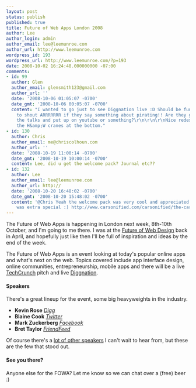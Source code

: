 ```yaml
---
layout: post
status: publish
published: true
title: Future of Web Apps London 2008
author: Lee
author_login: admin
author_email: lee@leemunroe.com
author_url: http://www.leemunroe.com
wordpress_id: 193
wordpress_url: http://www.leemunroe.com/?p=193
date: 2008-10-02 16:24:48.000000000 -07:00
comments:
- id: 99
  author: Glen
  author_email: glensmith123@gmail.com
  author_url: ''
  date: '2008-10-06 01:05:07 -0700'
  date_gmt: '2008-10-06 00:05:07 -0700'
  content: "I wanted to go just to see Diggnation live :D Should be fun, remember
    to shout ARRRRRRR if they say something about pirating!! Are they going to film
    the talks and put up on youtube or something?\r\n\r\n\r\nNice redesign, I like
    the H&amp;W cranes at the bottom."
- id: 130
  author: Chris
  author_email: me@chriscolhoun.com
  author_url: ''
  date: '2008-10-19 11:00:14 -0700'
  date_gmt: '2008-10-19 10:00:14 -0700'
  content: Lee, did u get the welcome pack? Journal etc??
- id: 132
  author: Lee
  author_email: lee@leemunroe.com
  author_url: http://
  date: '2008-10-20 16:48:02 -0700'
  date_gmt: '2008-10-20 15:48:02 -0700'
  content: '@Chris Yeah the welcome pack was very cool and appreciated. The journal
    was extra special :) http://www.carsonified.com/carsonified/the-carsonified-journal'
---
```

The Future of Web Apps is happening in London next week, 8th-10th October, and I'm going to me there. I was at the <a href="http://www.leemunroe.com/heading-to-the-future-of-web-design/">Future of Web Design</a> back in April, and hopefully just like then I'll be full of inspiration and ideas by the end of the week.

The Future of Web Apps is an event looking at today's popular online apps and what's next on the web. Topics covered include app interface design, online communities, entrepreneurship, mobile apps and there will be a live <a href="http://www.techcrunch.com/">TechCrunch</a> pitch and live <a href="http://revision3.com/diggnation/">Diggnation</a>.
<!--more-->
<h4>Speakers</h4>
There's a great lineup for the event, some big heavyweights in the industry.
<ul>
	<li><strong>Kevin Rose</strong> <em><a href="http://digg.com/">Digg</a></em></li>
	<li><strong>Blaine Cook</strong> <em><a href="http://twitter.com/">Twitter</a></em></li>
	<li><strong>Mark Zuckerberg</strong> <em><a href="http://www.new.facebook.com/">Facebook</a></em></li>
	<li><strong>Bret Taylor</strong> <em><a href="http://friendfeed.com/">FriendFeed</a></em></li>
</ul>
Of course there's a <a href="http://london2008.futureofwebapps.com/speakers">lot of other speakers</a> I can't wait to hear from, but these are the few that stood out.
<h4>See you there?</h4>
Anyone else for the FOWA? Let me know so we can chat over a (free) beer :)
